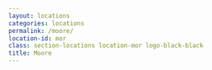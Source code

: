 ```yaml
---
layout: locations
categories: locations
permalink: /moore/
location-id: mor
class: section-locations location-mor logo-black-black
title: Moore
---
```

